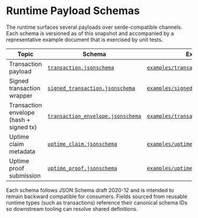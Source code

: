 # Runtime Payload Schemas

The runtime surfaces several payloads over serde-compatible channels. Each schema is versioned as of this snapshot and accompanied by a representative example document that is exercised by unit tests.

| Topic | Schema | Example |
| ----- | ------ | ------- |
| Transaction payload | [`transaction.jsonschema`](runtime/transaction.jsonschema) | [`examples/transaction.json`](runtime/examples/transaction.json) |
| Signed transaction wrapper | [`signed_transaction.jsonschema`](runtime/signed_transaction.jsonschema) | [`examples/signed_transaction.json`](runtime/examples/signed_transaction.json) |
| Transaction envelope (hash + signed tx) | [`transaction_envelope.jsonschema`](runtime/transaction_envelope.jsonschema) | [`examples/transaction_envelope.json`](runtime/examples/transaction_envelope.json) |
| Uptime claim metadata | [`uptime_claim.jsonschema`](runtime/uptime_claim.jsonschema) | [`examples/uptime_claim.json`](runtime/examples/uptime_claim.json) |
| Uptime proof submission | [`uptime_proof.jsonschema`](runtime/uptime_proof.jsonschema) | [`examples/uptime_proof.json`](runtime/examples/uptime_proof.json) |

Each schema follows JSON Schema draft 2020-12 and is intended to remain backward compatible for consumers. Fields sourced from reusable runtime types (such as transactions) reference their canonical schema IDs so downstream tooling can resolve shared definitions.
